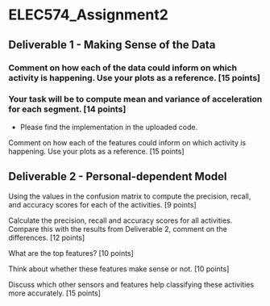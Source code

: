 # ELEC574_Assignment2

## Deliverable 1 - Making Sense of the Data

### Comment on how each of the data could inform on which activity is happening. Use your plots as a reference. [15 points]

### Your task will be to compute mean and variance of acceleration for each segment. [14 points]

- Please find the implementation in the uploaded code.

Comment on how each of the features could inform on which activity is happening. Use your plots as a reference. [15 points]

## Deliverable 2 - Personal-dependent Model

Using the values in the confusion matrix to compute the precision, recall, and accuracy scores for each of the activities. [9 points]

Calculate the precision, recall and accuracy scores for all activities. Compare this with the results from Deliverable 2, comment on the differences. [12 points]

What are the top features? [10 points]

Think about whether these features make sense or not. [10 points] 

Discuss which other sensors and features help classifying these activities more accurately. [15 points]
